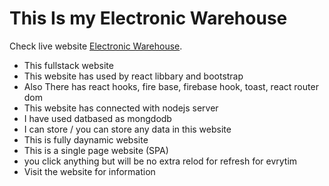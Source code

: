 # This Is my Electronic Warehouse

Check live website  [Electronic Warehouse](https://electronics-warehouse-ef7bc.web.app/).

* This fullstack website
* This website has used by react libbary and bootstrap
* Also There has react hooks,  fire base, firebase hook, toast, react router dom
* This website has connected with nodejs  server
* I have used datbased as mongdodb
*  I can store / you can store any data in this website
* This is fully daynamic website
* This is a single page website (SPA)
* you click anything but will be no extra relod for refresh for evrytim
* Visit the website for information

